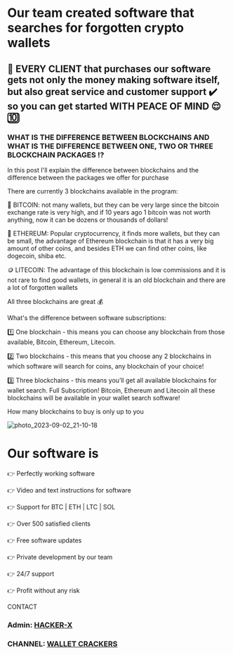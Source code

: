 # Our team created software that searches for forgotten crypto wallets

## 📣 EVERY CLIENT that purchases our software gets not only the money making software itself, but also great service and customer support ✔️ so you can get started WITH PEACE OF MIND 😌🔟

### WHAT IS THE DIFFERENCE BETWEEN BLOCKCHAINS AND WHAT IS THE DIFFERENCE BETWEEN ONE, TWO OR THREE BLOCKCHAIN PACKAGES ⁉️

In this post I'll explain the difference between blockchains and the difference between the packages we offer for purchase

There are currently 3 blockchains available in the program:

📶 BITCOIN: not many wallets, but they can be very large since the bitcoin exchange rate is very high, and if 10 years ago 1 bitcoin was not worth anything, now it can be dozens or thousands of dollars!

🔹 ETHEREUM: Popular cryptocurrency, it finds more wallets, but they can be small, the advantage of Ethereum blockchain is that it has a very big amount of other coins, and besides ETH we can find other coins, like dogecoin, shiba etc.

🪙 LITECOIN: The advantage of this blockchain is low commissions and it is not rare to find good wallets, in general it is an old blockchain and there are a lot of forgotten wallets

All three blockchains are great 💰

What's the difference between software subscriptions:

1️⃣ One blockchain - this means you can choose any blockchain from those available, Bitcoin, Ethereum, Litecoin.

2️⃣ Two blockchains - this means that you choose any 2 blockchains in which software will search for coins, any blockchain of your choice!

3️⃣ Three blockchains - this means you’ll get all available blockchains for wallet search. Full Subscription! Bitcoin, Ethereum and Litecoin all these blockchains will be available in your wallet search software!

How many blockchains to buy is only up to you

![photo_2023-09-02_21-10-18](https://github.com/Hacker-eX/walletcracker/assets/148053826/475cac92-2cfe-45c7-a63e-e549f302706d)




# Our software is

👉 Perfectly working software

👉 Video and text instructions for software

👉 Support for BTC | ETH | LTC | SOL

👉 Over 500 satisfied clients

👉 Free software updates

👉 Private development by our team

👉 24/7 support

👉 Profit without any risk


CONTACT 
### Admin: [HACKER-X](https://t.me/cryptohacker909)
### CHANNEL: [WALLET CRACKERS](https:t.me/walletcrackers)

